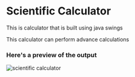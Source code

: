 # Scientific Calculator 

<p> This is  calculator that is built using java swings </P>
<p>This calculator can perform advance calculations </p>

### Here's a preview of the output
![scientific calculator](https://github.com/maneeshgujar/Scientific-Calculator/assets/123459032/7fa2ee04-013c-4bdf-babd-faf8d9773b03)
